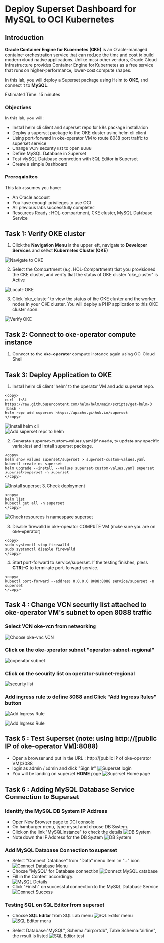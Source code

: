 
# Deploy Superset Dashboard for MySQL to OCI Kubernetes
## Introduction

**Oracle Container Engine for Kubernetes (OKE)** is an Oracle-managed container orchestration service that can reduce the time and cost to build modern cloud native applications. Unlike most other vendors, Oracle Cloud Infrastructure provides Container Engine for Kubernetes as a free service that runs on higher-performance, lower-cost compute shapes. 

In this lab, you will deploy a Superset package using Helm to **OKE**, and connect it to **MySQL**.

Estimated Time: 15 minutes

### Objectives

In this lab, you will:
* Install helm cli client and superset repo for k8s package installation
* Deploy a superset package to the OKE cluster using helm cli client
* Using port-forward in oke-operator VM to route 8088 port traffic to superset service
* Change VCN security list to open 8088 
* Define MySQL Database in Superset
* Test MySQL Database connection with SQL Editor in Superset
* Create a simple Dashboard

### Prerequisites

This lab assumes you have:
* An Oracle account
* You have enough privileges to use OCI
* All previous labs successfully completed
* Resources Ready : HOL-compartment, OKE cluster, MySQL Database Service 


## Task 1: Verify OKE cluster

1. Click the **Navigation Menu** in the upper left, navigate to **Developer Services** and select **Kubernetes Cluster (OKE)**

![Navigate to OKE](images/navigate-to-oke.png)

2. Select the Compartment (e.g. HOL-Compartment) that you provisioned the OKE cluster, and verify that the status of OKE cluster 'oke_cluster' is Active

![Locate OKE](images/locate-oke-instance.png)

3. Click 'oke_cluster' to view the status of the OKE cluster and the worker nodes in your OKE cluster. You will deploy a PHP application to this OKE cluster soon.

![Verify OKE](images/oke-worker-nodes.png)

## Task 2: Connect to **oke-operator** compute instance

1. Connect to the **oke-operator** compute instance again using OCI Cloud Shell

## Task 3: Deploy Application to OKE

1. Install helm cli client 'helm' to the operator VM and add superset repo.

```
<copy>
curl -fsSL https://raw.githubusercontent.com/helm/helm/main/scripts/get-helm-3 |bash -
helm repo add superset https://apache.github.io/superset
</copy>
```
![Install helm cli](images/helm-cli-install.png)  
![Add superset repo to helm ](images/helm-add-repo.png)

2. Generate superset-custom-values.yaml (if neede, to update any specific variables) and Install superset package.
```
<copy>
helm show values superset/superset > superset-custom-values.yaml
kubectl create ns superset
helm upgrade --install --values superset-custom-values.yaml superset superset/superset -n superset
</copy>
```
![Install superset ](images/superset-install.png)
3. Check deployment
```
<copy>
helm list
kubectl get all -n superset
</copy>
```
![Check resources in namespace superset ](images/superset-get-all.png)

3. Disable firewalld in oke-operator COMPUTE VM (make sure you are on oke-operator)
```
<copy>
sudo systemctl stop firewalld
sudo systemctl disable firewalld
</copy>
```

4. Start port-forward to service/superset.  If the testing finishes, press **CTRL-C** to terminate port-forward service.

```
<copy>
kubectl port-forward --address 0.0.0.0 8088:8088 service/superset -n superset
</copy>
```
## Task 4 : Change VCN security list attached to oke-operator VM's subnet to open 8088 traffic
### Select VCN oke-vcn from networking
![Choose oke-vnc VCN](images/VCN.png)

### Click on the oke-operator subnet "operator-subnet-regional"
![ooperator subnet](images/VCN-subnet.png)

### Click on the security list on operator-subnet-regional
![security list](images/VCN-subnet-securitylist.png)

### Add ingress rule to define 8088 and Click "Add Ingress Rules" button
![Add Ingress Rule](images/VCN-AddIngressRule.png)

![Add Ingress Rule](images/VCN-AddIngressRule-8088.png)


## Task 5 : Test Superset (note: using http://[public IP of oke-operator VM]:8088)
- Open a browser and put in the URL : http://[public IP of oke-operator VM]:8088
- login as admin / admin and click "Sign In"
![Superset login](images/superset-login.png)
- You will be landing on superset **HOME** page
![Superset Home page](images/superset-home-page.png)

## Task 6 : Adding MySQL Database Service Connection to Superset
### Identify the MySQL DB System IP Address
- Open New Browser page to OCI console
- On hamburger menu, type mysql and choose DB System.  
- Click on the link "MySQLInstance" to check the details
![DB System](images/oci-mysql-dbsystem.png)
- Note down the IP Address for the DB System
![DB System](images/oci-mysql-dbsystem-ip.png)

### Add MySQL Database Connection to superset
- Select "Connect Database" from "Data" menu item on "+" icon
![Connect Database Menu](images/superset-add-database-menu.png)
- Choose "MySQL" for Database connection
![Connect MySQL database](images/superset-connect-mysql.png)
- Fill in the Content accordingly.   
![MySQL Details](images/superset-mysql-details.png)
- Click "Finish" on successful connection to the MySQL Database Service
![Connect Success](images/superset-mysql-connect-success.png)

### Testing SQL on SQL Editor from superset
- Choose **SQL Editor** from SQL Lab menu
![SQL Editor menu](images/superset-sqllab-menu.png)
![SQL Editor menu](images/superset-sql-editor.png)

- Select Database:"MySQL", Schema:"airportdb", Table Schema:"airline", the result is listed
![SQL Editor test](images/superset-sql-editor-test.png)









